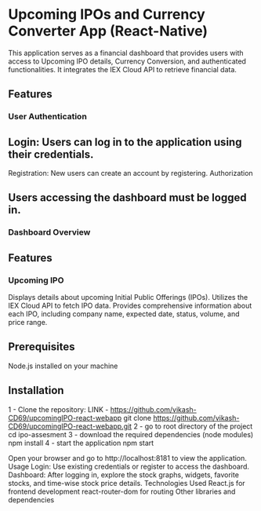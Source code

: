 # Upcoming IPOs and Currency Converter App (React-Native)
This application serves as a financial dashboard that provides users with access to Upcoming IPO details, Currency Conversion, and authenticated functionalities. It integrates the IEX Cloud API to retrieve financial data.

## Features
### User Authentication

## Login: Users can log in to the application using their credentials.
Registration: New users can create an account by registering.
Authorization

## Users accessing the dashboard must be logged in.
### Dashboard Overview

## Features
### Upcoming IPO
Displays details about upcoming Initial Public Offerings (IPOs).
Utilizes the IEX Cloud API to fetch IPO data.
Provides comprehensive information about each IPO, including company name, expected date, status, volume, and price range.

## Prerequisites
Node.js installed on your machine

## Installation

1 - Clone the repository:
    LINK - https://github.com/vikash-CD69/upcomingIPO-react-webapp
    git clone https://github.com/vikash-CD69/upcomingIPO-react-webapp.git
2 - go to root directory of the project
    cd ipo-assesment
3 - download the required dependencies (node modules)
    npm install
4 - start the application
    npm start

Open your browser and go to http://localhost:8181 to view the application.
Usage
Login: Use existing credentials or register to access the dashboard.
Dashboard: After logging in, explore the stock graphs, widgets, favorite stocks, and time-wise stock price details.
Technologies Used
React.js for frontend development
react-router-dom for routing
Other libraries and dependencies
